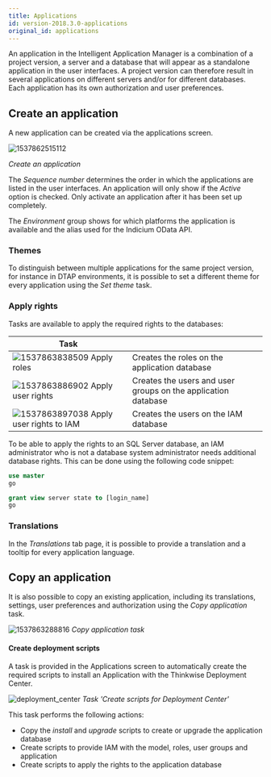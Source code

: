 ```yaml
---
title: Applications
id: version-2018.3.0-applications
original_id: applications
---
```


An application in the Intelligent Application Manager is a combination of a project version, a server and a database that will appear as a standalone application in the user interfaces. A project version can therefore result in several applications on different servers and/or for different databases. Each application has its own authorization and user preferences.

## Create an application

A new application can be created via the applications screen.

![1537862515112](assets/sf/1537862515112.png)

*Create an application*

The *Sequence number* determines the order in which the applications are listed in the user interfaces. An application will only show if the *Active* option is checked. Only activate an application after it has been set up completely.

The *Environment* group shows for which platforms the application is available and the alias used for the Indicium OData API.

### Themes

To distinguish between multiple applications for the same project version, for instance in DTAP environments, it is possible to set a different theme for every application using the *Set theme* task.

### Apply rights

Tasks are available to apply the required rights to the databases:

| Task                                                                      |                                                               |
|---------------------------------------------------------------------------|---------------------------------------------------------------|
| ![1537863838509](assets/sf/1537863838509.png) Apply roles              | Creates the roles on the application database                 |
| ![1537863886902](assets/sf/1537863886902.png) Apply user rights        | Creates the users and user groups on the application database |
| ![1537863897038](assets/sf/1537863897038.png) Apply user rights to IAM | Creates the users on the IAM database                         |

To be able to apply the rights to an SQL Server database, an IAM administrator who is not a database system administrator needs additional database rights. This can be done using the following code snippet:

```sql
use master
go

grant view server state to [login_name]
go
```

### Translations

In the *Translations* tab page, it is possible to provide a translation and a tooltip for every application language.

## Copy an application

It is also possible to copy an existing application, including its translations, settings, user preferences and authorization using the *Copy application* task.

![1537863288816](assets/sf/1537863288816.png)
*Copy application task*

#### Create deployment scripts

A task is provided in the Applications screen to automatically create the required scripts to install an Application with the Thinkwise Deployment Center.

![deployment_center](..\assets\iam_dev\create_scripts_for_deployment_center.png)
*Task 'Create scripts for Deployment Center'*

This task performs the following actions:

- Copy the *install* and *upgrade* scripts to create or upgrade the application database
- Create scripts to provide IAM with the model, roles, user groups and application
- Create scripts to apply the rights to the application database
